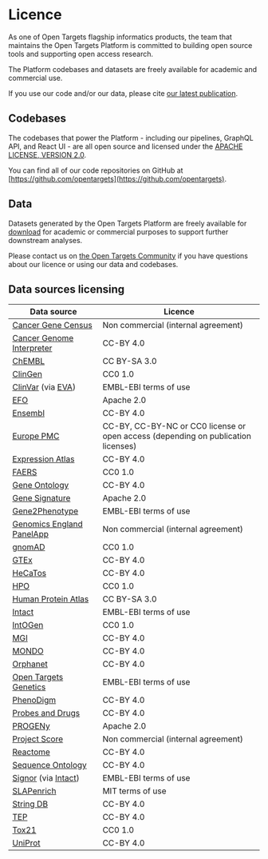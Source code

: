# Licence

As one of Open Targets flagship informatics products, the team that maintains the Open Targets Platform is committed to building open source tools and supporting open access research.

The Platform codebases and datasets are freely available for academic and commercial use.

If you use our code and/or our data, please cite [our latest publication](citation.md#latest-publication).

## **Codebases**

The codebases that power the Platform - including our pipelines, GraphQL API, and React UI - are all open source and licensed under the [APACHE LICENSE, VERSION 2.0](https://www.apache.org/licenses/LICENSE-2.0).

You can find all of our code repositories on GitHub at [https://github.com/opentargets](https://github.com/opentargets).

## **Data**

Datasets generated by the Open Targets Platform are freely available for [download](data-access/datasets.md) for academic or commercial purposes to support further downstream analyses.

Please contact us on [the Open Targets Community](https://community.opentargets.org/) if you have questions about our licence or using our data and codebases.

## Data sources licensing

| Data source                                                                                                     | Licence                                                                           |
| --------------------------------------------------------------------------------------------------------------- | --------------------------------------------------------------------------------- |
| [Cancer Gene Census](https://cancer.sanger.ac.uk/census)                                                        | Non commercial (internal agreement)                                               |
| [Cancer Genome Interpreter](https://www.cancergenomeinterpreter.org/biomarkers)                                 | CC-BY 4.0                                                                         |
| [ChEMBL](https://www.ebi.ac.uk/chembl/)                                                                         | CC BY-SA 3.0                                                                      |
| [ClinGen](https://clinicalgenome.org/)                                                                          | CC0 1.0                                                                           |
| [ClinVar](https://www.ncbi.nlm.nih.gov/clinvar/) (via [EVA](https://www.ebi.ac.uk/eva/))                        | EMBL-EBI terms of use                                                             |
| [EFO](https://www.ebi.ac.uk/efo/)                                                                               | Apache 2.0                                                                        |
| [Ensembl](https://www.ensembl.org/index.html)                                                                   | CC-BY 4.0                                                                         |
| [Europe PMC](http://europepmc.org/)                                                                             | CC-BY, CC-BY-NC or CC0 license or open access (depending on publication licenses) |
| [Expression Atlas](https://www.ebi.ac.uk/gxa/home)                                                              | CC-BY 4.0                                                                         |
| [FAERS](https://www.fda.gov/drugs/surveillance/questions-and-answers-fdas-adverse-event-reporting-system-faers) | CC0 1.0                                                                           |
| [Gene Ontology](http://geneontology.org/)                                                                       | CC-BY 4.0                                                                         |
| [Gene Signature](https://www.hsls.pitt.edu/obrc/index.php?page=URL1268854187)                                   | Apache 2.0                                                                        |
| [Gene2Phenotype](https://www.ebi.ac.uk/gene2phenotype)                                                          | EMBL-EBI terms of use                                                             |
| [Genomics England PanelApp](https://panelapp.genomicsengland.co.uk/)                                            | Non commercial (internal agreement)                                               |
| [gnomAD](https://gnomad.broadinstitute.org/)                                                                    | CC0 1.0                                                                           |
| [GTEx](https://www.gtexportal.org)                                                                              | CC-BY 4.0                                                                         |
| [HeCaTos](https://cordis.europa.eu/project/id/602156/results)                                                   | CC-BY 4.0                                                                         |
| [HPO](https://hpo.jax.org/app/)                                                                                 | CC0 1.0                                                                           |
| [Human Protein Atlas](http://www.proteinatlas.org/)                                                             | CC BY-SA 3.0                                                                      |
| [Intact](https://www.ebi.ac.uk/intact/home)                                                                     | EMBL-EBI terms of use                                                             |
| [IntOGen](http://www.intogen.org/search)                                                                        | CC0 1.0                                                                           |
| [MGI](http://www.informatics.jax.org/phenotypes.shtml)                                                          | CC-BY 4.0                                                                         |
| [MONDO](https://mondo.monarchinitiative.org)                                                                    | CC-BY 4.0                                                                         |
| [Orphanet](https://www.orpha.net/consor/cgi-bin/index.php)                                                      | CC-BY 4.0                                                                         |
| [Open Targets Genetics](https://genetics.opentargets.org/)                                                      | EMBL-EBI terms of use                                                             |
| [PhenoDigm](https://www.sanger.ac.uk/tool/phenodigm/)                                                           | CC-BY 4.0                                                                         |
| [Probes and Drugs](https://www.probes-drugs.org/home/)                                                          | CC-BY 4.0                                                                         |
| [PROGENy](https://saezlab.github.io/progeny/)                                                                   | Apache 2.0                                                                        |
| [Project Score](https://score.depmap.sanger.ac.uk/)                                                             | Non commercial (internal agreement)                                               |
| [Reactome](https://reactome.org/)                                                                               | CC-BY 4.0                                                                         |
| [Sequence Ontology](http://www.sequenceontology.org/)                                                           | CC-BY 4.0                                                                         |
| [Signor](https://signor.uniroma2.it/) (via [Intact](https://www.ebi.ac.uk/intact/home))                         | EMBL-EBI terms of use                                                             |
| [SLAPenrich](https://saezlab.github.io/SLAPenrich/)                                                             | MIT terms of use                                                                  |
| [String DB](https://string-db.org/)                                                                             | CC-BY 4.0                                                                         |
| [TEP](https://www.thesgc.org/tep)                                                                               | CC-BY 4.0                                                                         |
| [Tox21](https://tox21.gov/overview/about-tox21/)                                                                | CC0 1.0                                                                           |
| [UniProt](https://www.uniprot.org/)                                                                             | CC-BY 4.0                                                                         |



